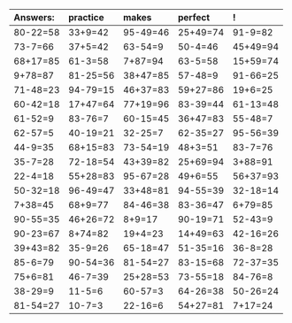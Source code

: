 | Answers: | practice | makes | perfect | ! |
| :--- | :--- | :--- | :--- | :--- |
| 80-22=58 | 33+9=42 | 95-49=46 | 25+49=74 | 91-9=82 | 
| 73-7=66 | 37+5=42 | 63-54=9 | 50-4=46 | 45+49=94 | 
| 68+17=85 | 61-3=58 | 7+87=94 | 63-5=58 | 15+59=74 | 
| 9+78=87 | 81-25=56 | 38+47=85 | 57-48=9 | 91-66=25 | 
| 71-48=23 | 94-79=15 | 46+37=83 | 59+27=86 | 19+6=25 | 
| 60-42=18 | 17+47=64 | 77+19=96 | 83-39=44 | 61-13=48 | 
| 61-52=9 | 83-76=7 | 60-15=45 | 36+47=83 | 55-48=7 | 
| 62-57=5 | 40-19=21 | 32-25=7 | 62-35=27 | 95-56=39 | 
| 44-9=35 | 68+15=83 | 73-54=19 | 48+3=51 | 83-7=76 | 
| 35-7=28 | 72-18=54 | 43+39=82 | 25+69=94 | 3+88=91 | 
| 22-4=18 | 55+28=83 | 95-67=28 | 49+6=55 | 56+37=93 | 
| 50-32=18 | 96-49=47 | 33+48=81 | 94-55=39 | 32-18=14 | 
| 7+38=45 | 68+9=77 | 84-46=38 | 83-36=47 | 6+79=85 | 
| 90-55=35 | 46+26=72 | 8+9=17 | 90-19=71 | 52-43=9 | 
| 90-23=67 | 8+74=82 | 19+4=23 | 14+49=63 | 42-16=26 | 
| 39+43=82 | 35-9=26 | 65-18=47 | 51-35=16 | 36-8=28 | 
| 85-6=79 | 90-54=36 | 81-54=27 | 83-15=68 | 72-37=35 | 
| 75+6=81 | 46-7=39 | 25+28=53 | 73-55=18 | 84-76=8 | 
| 38-29=9 | 11-5=6 | 60-57=3 | 64-26=38 | 50-26=24 | 
| 81-54=27 | 10-7=3 | 22-16=6 | 54+27=81 | 7+17=24 | 
